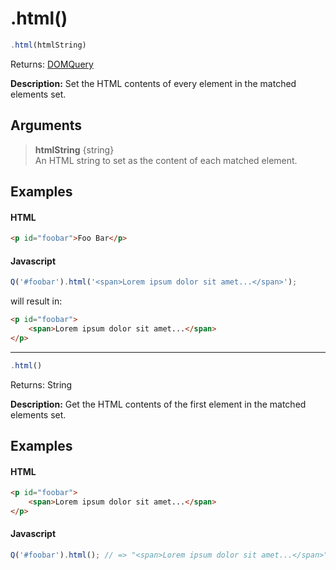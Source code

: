 # .html()

```js
.html(htmlString)
```

Returns: [DOMQuery](../README.md#domquery-q)

**Description:** Set the HTML contents of every element in the matched elements set.

## Arguments

> **htmlString** {string}<br>
> An HTML string to set as the content of each matched element.

## Examples

#### HTML
```html
<p id="foobar">Foo Bar</p>
```

#### Javascript
```js
Q('#foobar').html('<span>Lorem ipsum dolor sit amet...</span>');
```

will result in:

```html
<p id="foobar">
    <span>Lorem ipsum dolor sit amet...</span>
</p>
```

-------------------------------------------------------------------------------------------------------------

```js
.html()
```

Returns: String

**Description:** Get the HTML contents of the first element in the matched elements set.

## Examples

#### HTML
```html
<p id="foobar">
    <span>Lorem ipsum dolor sit amet...</span>
</p>
```

#### Javascript
```js
Q('#foobar').html(); // => "<span>Lorem ipsum dolor sit amet...</span>"
```
